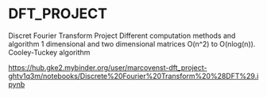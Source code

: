 # DFT_PROJECT
Discret Fourier Transform Project 
Different computation methods and algorithm 
1 dimensional and two dimensional matrices
O(n^2) to O(nlog(n)). Cooley-Tuckey algorithm


https://hub.gke2.mybinder.org/user/marcovenst-dft_project-ghtv1q3m/notebooks/Discrete%20Fourier%20Transform%20%28DFT%29.ipynb
